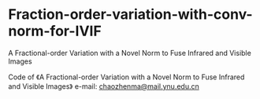 # Fraction-order-variation-with-conv-norm-for-IVIF
A Fractional-order Variation with a Novel Norm to Fuse Infrared and Visible Images

Code of 《A Fractional-order Variation with a Novel Norm to Fuse Infrared and Visible Images》
e-mail: chaozhenma@mail.ynu.edu.cn
